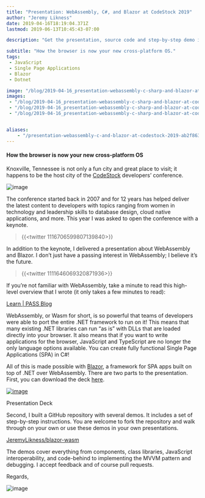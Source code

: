 ```yaml
---
title: "Presentation: WebAssembly, C#, and Blazor at CodeStock 2019"
author: "Jeremy Likness"
date: 2019-04-16T18:19:04.371Z
lastmod: 2019-06-13T10:45:43-07:00

description: "Get the presentation, source code and step-by-step demo instructions for a session that covers how to run C# and .NET in the browser without plugins using Blazor over WebAssembly."

subtitle: "How the browser is now your new cross-platform OS."
tags:
 - JavaScript 
 - Single Page Applications 
 - Blazor 
 - Dotnet 

image: "/blog/2019-04-16_presentation-webassembly-c-sharp-and-blazor-at-codestock-2019/images/2.png" 
images:
 - "/blog/2019-04-16_presentation-webassembly-c-sharp-and-blazor-at-codestock-2019/images/1.png" 
 - "/blog/2019-04-16_presentation-webassembly-c-sharp-and-blazor-at-codestock-2019/images/2.png" 
 - "/blog/2019-04-16_presentation-webassembly-c-sharp-and-blazor-at-codestock-2019/images/3.gif" 


aliases:
    - "/presentation-webassembly-c-and-blazor-at-codestock-2019-ab2f8636356"
---
```


#### How the browser is now your new cross-platform OS

Knoxville, Tennessee is not only a fun city and great place to visit; it happens to be the host city of the [CodeStock](https://codestock.org) developers’ conference.




![image](/blog/2019-04-16_presentation-webassembly-c-sharp-and-blazor-at-codestock-2019/images/1.png)



The conference started back in 2007 and for 12 years has helped deliver the latest content to developers with topics ranging from women in technology and leadership skills to database design, cloud native applications, and more. This year I was asked to open the conference with a keynote.

> {{<twitter 1116706599807139840>}}


In addition to the keynote, I delivered a presentation about WebAssembly and Blazor. I don’t just have a passing interest in WebAssembly; I believe it’s the future.

> {{<twitter 1111646069320871936>}}


If you’re not familiar with WebAssembly, take a minute to read this high-level overview that I wrote (it only takes a few minutes to read):

[Learn | PASS Blog](https://www.pass.org/Community/PASSBlog/tabid/1476/entryid/912/WebAssembly-Bringing-Diversity-of-Language-to-the-Web.aspx)


WebAssembly, or Wasm for short, is so powerful that teams of developers were able to port the entire .NET framework to run on it! This means that many existing .NET libraries can run “as is” with DLLs that are loaded directly into your browser. It also means that if you want to write applications for the browser, JavaScript and TypeScript are no longer the only language options available. You can create fully functional Single Page Applications (SPA) in C#!

All of this is made possible with [Blazor](https://jlik.me/fow), a framework for SPA apps built on top of .NET over WebAssembly. There are two parts to the presentation. First, you can download the deck [here](https://jlik.me/fox).




[![image](/blog/2019-04-16_presentation-webassembly-c-sharp-and-blazor-at-codestock-2019/images/2.png)](https://jlik.me/fox)

Presentation Deck



Second, I built a GitHub repository with several demos. It includes a set of step-by-step instructions. You are welcome to fork the repository and walk through on your own or use these demos in your own presentations.

[JeremyLikness/blazor-wasm](https://github.com/JeremyLikness/blazor-wasm)


The demos cover everything from components, class libraries, JavaScript interoperability, and code-behind to implementing the MVVM pattern and debugging. I accept feedback and of course pull requests.

Regards,




![image](/blog/2019-04-16_presentation-webassembly-c-sharp-and-blazor-at-codestock-2019/images/3.gif)
